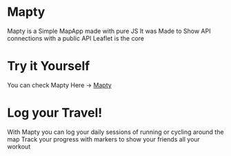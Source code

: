 # Mapty
Mapty is a Simple MapApp made with pure JS
It was Made to Show API connections with a public API 
Leaflet is the core 

# Try it Yourself
You can check Mapty Here -> [Mapty](https://misaelbastidas.github.io/Mapty/)

# Log your Travel!
With Mapty you can log your daily sessions of running or cycling around the map 
Track your progress with markers to show your friends all your workout
